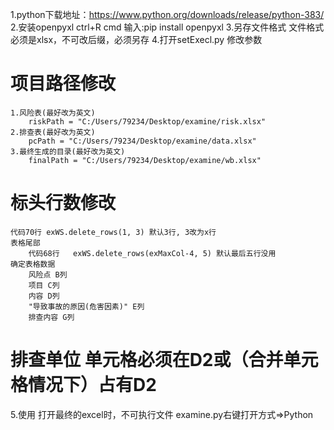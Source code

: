 1.python下载地址：https://www.python.org/downloads/release/python-383/
2.安装openpyxl 
    ctrl+R cmd 
        输入:pip install openpyxl
3.另存文件格式
	文件格式必须是xlsx，不可改后缀，必须另存
4.打开setExecl.py 修改参数
# 项目路径修改
	1.风险表(最好改为英文)
		riskPath = "C:/Users/79234/Desktop/examine/risk.xlsx"
	2.排查表(最好改为英文)
		pcPath = "C:/Users/79234/Desktop/examine/data.xlsx"
	3.最终生成的目录(最好改为英文)
		finalPath = "C:/Users/79234/Desktop/examine/wb.xlsx"
# 标头行数修改
	代码70行 exWS.delete_rows(1, 3) 默认3行, 3改为x行
	表格尾部
		代码68行	exWS.delete_rows(exMaxCol-4, 5) 默认最后五行没用
	确定表格数据
		风险点 B列	
		项目 C列	
		内容 D列	
		"导致事故的原因(危害因素)" E列
		排查内容 G列
# 排查单位 单元格必须在D2或（合并单元格情况下）占有D2

5.使用
	打开最终的excel时，不可执行文件
	examine.py右键打开方式=>Python
